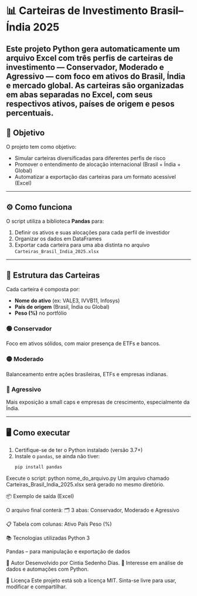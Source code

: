 # 📊 Carteiras de Investimento Brasil–Índia 2025

Este projeto Python gera automaticamente um arquivo Excel com três perfis de carteiras de investimento — **Conservador**, **Moderado** e **Agressivo** — com foco em ativos do **Brasil**, **Índia** e mercado **global**.
As carteiras são organizadas em abas separadas no Excel, com seus respectivos ativos, países de origem e pesos percentuais.
---
## 🧠 Objetivo
O projeto tem como objetivo:
- Simular carteiras diversificadas para diferentes perfis de risco
- Promover o entendimento de alocação internacional (Brasil + Índia + Global)
- Automatizar a exportação das carteiras para um formato acessível (Excel)
---
## ⚙️ Como funciona
O script utiliza a biblioteca **Pandas** para:
1. Definir os ativos e suas alocações para cada perfil de investidor
2. Organizar os dados em DataFrames
3. Exportar cada carteira para uma aba distinta no arquivo `Carteiras_Brasil_India_2025.xlsx`
---
## 📁 Estrutura das Carteiras

Cada carteira é composta por:
- **Nome do ativo** (ex: VALE3, IVVB11, Infosys)
- **País de origem** (Brasil, Índia ou Global)
- **Peso (%)** no portfólio

### 🟢 Conservador
Foco em ativos sólidos, com maior presença de ETFs e bancos.

### 🟡 Moderado
Balanceamento entre ações brasileiras, ETFs e empresas indianas.

### 🔴 Agressivo
Mais exposição a small caps e empresas de crescimento, especialmente da Índia.

---
## 🖥️ Como executar

1. Certifique-se de ter o Python instalado (versão 3.7+)
2. Instale o `pandas`, se ainda não tiver:
   ```bash
   pip install pandas

Execute o script:
python nome_do_arquivo.py
Um arquivo chamado Carteiras_Brasil_India_2025.xlsx será gerado no mesmo diretório.

📦 Exemplo de saída (Excel)

O arquivo final conterá:
🗂️ 3 abas: Conservador, Moderado e Agressivo

📋 Tabela com colunas:
Ativo
País
Peso (%)

📚 Tecnologias utilizadas
Python 3

Pandas
 – para manipulação e exportação de dados

👤 Autor
Desenvolvido por Cintia Sedenho Dias.
💼 Interesse em análise de dados e automações com Python.

📄 Licença
Este projeto está sob a licença MIT. Sinta-se livre para usar, modificar e compartilhar.
